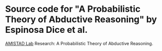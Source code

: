 # Source code for "A Probabilistic Theory of Abductive Reasoning" by Espinosa Dice et al.
[AMISTAD Lab](https://www.cs.hmc.edu/~montanez/amistad.html) Research: A Probabilistic Theory of Abductive Reasoning. 
